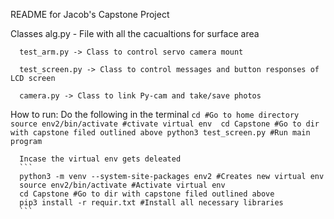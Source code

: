 README for Jacob's Capstone Project 

Classes 
      alg.py - File with all the cacualtions for surface area 
      
      test_arm.py -> Class to control servo camera mount

      test_screen.py -> Class to control messages and button responses of LCD screen

      camera.py -> Class to link Py-cam and take/save photos 


How to run:
      Do the following in the terminal
      ```
       cd #Go to home directory
       source env2/bin/activate #ctivate virtual env 
       cd Capstone #Go to dir with capstone filed outlined above
       python3 test_screen.py #Run main program
       ```
      

      Incase the virtual env gets deleated 
      ```
      python3 -m venv --system-site-packages env2 #Creates new virtual env
      source env2/bin/activate #Activate virtual env 
      cd Capstone #Go to dir with capstone filed outlined above
      pip3 install -r requir.txt #Install all necessary libraries
      ```




